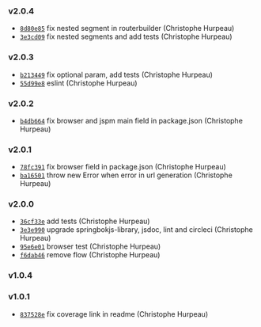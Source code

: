 ### v2.0.4

- [`8d80e85`](https://github.com/git://github.com/christophehurpeau/limosa.git/commit/8d80e852653587ab93266bdd2fb5dfd0929e8b4b) fix nested segment in routerbuilder (Christophe Hurpeau)
- [`3e3cd09`](https://github.com/git://github.com/christophehurpeau/limosa.git/commit/3e3cd098c8e51cd06f7f4e06e7c9836dc7ac0747) fix nested segments and add tests (Christophe Hurpeau)

### v2.0.3

- [`b213449`](https://github.com/git://github.com/christophehurpeau/limosa.git/commit/b213449c55410a9c4aff7c01c8f4e60fc15ae2f3) fix optional param, add tests (Christophe Hurpeau)
- [`55d99e8`](https://github.com/git://github.com/christophehurpeau/limosa.git/commit/55d99e8d78eb0390a419087790fb1ed0a4ba7bc4) eslint (Christophe Hurpeau)

### v2.0.2

- [`b4db664`](https://github.com/git://github.com/christophehurpeau/limosa.git/commit/b4db664611afe9fc819191ba6cbb8c50f35f11d4) fix browser and jspm main field in package.json (Christophe Hurpeau)

### v2.0.1

- [`78fc391`](https://github.com/git://github.com/christophehurpeau/limosa.git/commit/78fc39153dd1df047a32b0457b46b777fe0ec8dd) fix browser field in package.json (Christophe Hurpeau)
- [`ba16501`](https://github.com/git://github.com/christophehurpeau/limosa.git/commit/ba165010af1e150a00577ea339fb276ad6255fc6) throw new Error when error in url generation (Christophe Hurpeau)

### v2.0.0

- [`36cf33e`](https://github.com/git://github.com/christophehurpeau/limosa.git/commit/36cf33eca4dd28ba0fb40cfa26581a87e01228b9) add tests (Christophe Hurpeau)
- [`3e3e990`](https://github.com/git://github.com/christophehurpeau/limosa.git/commit/3e3e990fca48673c771eb8e7afd0486832497fc0) upgrade springbokjs-library, jsdoc, lint and circleci (Christophe Hurpeau)
- [`95e6e01`](https://github.com/git://github.com/christophehurpeau/limosa.git/commit/95e6e0184bac98466e31c9d4ad415ed78ecd41ef) browser test (Christophe Hurpeau)
- [`f6dab46`](https://github.com/git://github.com/christophehurpeau/limosa.git/commit/f6dab462e8eb21b321a0c1fa35cf471f6a870b99) remove flow (Christophe Hurpeau)

### v1.0.4



### v1.0.1

- [`837528e`](https://github.com/git://github.com/christophehurpeau/limosa.git/commit/837528e1c208fb008bcfa23d411a9d35a681459f) fix coverage link in readme (Christophe Hurpeau)


